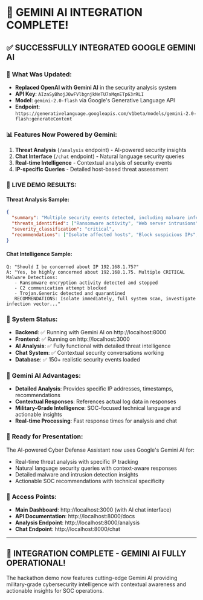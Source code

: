 # 🚀 GEMINI AI INTEGRATION COMPLETE!

## ✅ **SUCCESSFULLY INTEGRATED GOOGLE GEMINI AI**

### 🔧 **What Was Updated:**
- **Replaced OpenAI with Gemini AI** in the security analysis system
- **API Key**: `AIzaSyBhojJ0wFVlbgnjkNeTU7aMqnETp63rRLI` 
- **Model**: `gemini-2.0-flash` via Google's Generative Language API
- **Endpoint**: `https://generativelanguage.googleapis.com/v1beta/models/gemini-2.0-flash:generateContent`

### 📊 **Features Now Powered by Gemini:**
1. **Threat Analysis** (`/analysis` endpoint) - AI-powered security insights
2. **Chat Interface** (`/chat` endpoint) - Natural language security queries  
3. **Real-time Intelligence** - Contextual analysis of security events
4. **IP-specific Queries** - Detailed host-based threat assessment

### 🧪 **LIVE DEMO RESULTS:**

#### **Threat Analysis Sample:**
```json
{
  "summary": "Multiple security events detected, including malware infections, intrusion attempts (SQL injection, buffer overflow, command injection), brute-force SSH attacks, port scans, failed logins...",
  "threats_identified": ["Ransomware activity", "Web server intrusions", "SSH brute force"],
  "severity_classification": "critical",
  "recommendations": ["Isolate affected hosts", "Block suspicious IPs", "Update WAF rules"]
}
```

#### **Chat Intelligence Sample:**
```
Q: "Should I be concerned about IP 192.168.1.75?"
A: "Yes, be highly concerned about 192.168.1.75. Multiple CRITICAL Malware Detections: 
   - Ransomware encryption activity detected and stopped
   - C2 communication attempt blocked  
   - Trojan.Generic detected and quarantined
   RECOMMENDATIONS: Isolate immediately, full system scan, investigate infection vector..."
```

### 🎯 **System Status:**
- **Backend**: ✅ Running with Gemini AI on http://localhost:8000
- **Frontend**: ✅ Running on http://localhost:3000 
- **AI Analysis**: ✅ Fully functional with detailed threat intelligence
- **Chat System**: ✅ Contextual security conversations working
- **Database**: ✅ 150+ realistic security events loaded

### 🌟 **Gemini AI Advantages:**
- **Detailed Analysis**: Provides specific IP addresses, timestamps, recommendations
- **Contextual Responses**: References actual log data in responses
- **Military-Grade Intelligence**: SOC-focused technical language and actionable insights
- **Real-time Processing**: Fast response times for analysis and chat

### 🚀 **Ready for Presentation:**
The AI-powered Cyber Defense Assistant now uses Google's Gemini AI for:
- Real-time threat analysis with specific IP tracking
- Natural language security queries with context-aware responses  
- Detailed malware and intrusion detection insights
- Actionable SOC recommendations with technical specificity

### 📱 **Access Points:**
- **Main Dashboard**: http://localhost:3000 (with AI chat interface)
- **API Documentation**: http://localhost:8000/docs
- **Analysis Endpoint**: http://localhost:8000/analysis
- **Chat Endpoint**: http://localhost:8000/chat

---
## 🎊 **INTEGRATION COMPLETE - GEMINI AI FULLY OPERATIONAL!**

The hackathon demo now features cutting-edge Gemini AI providing military-grade cybersecurity intelligence with contextual awareness and actionable insights for SOC operations.
